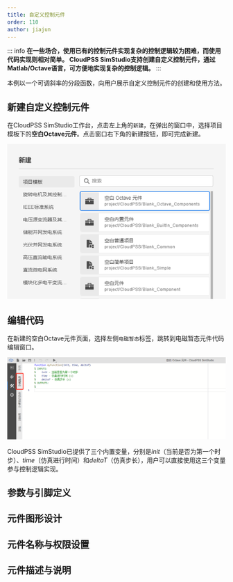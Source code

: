 ```yaml
---
title: 自定义控制元件
order: 110
author: jiajun
---
```


::: info
**在一些场合，使用已有的控制元件实现复杂的控制逻辑较为困难，而使用代码实现则相对简单。
CloudPSS SimStudio支持创建自定义控制元件，通过Matlab/Octave语言，可方便地实现复杂的控制逻辑。**
:::

本例以一个可调斜率的分段函数，向用户展示自定义控制元件的创建和使用方法。

## 新建自定义控制元件  

在CloudPSS SimStudio工作台，点击左上角的`新建`，在弹出的窗口中，选择项目模板下的**空白Octave元件**。点击窗口右下角的新建按钮，即可完成新建。

![新建自定义控制元件](./1.png "新建自定义控制元件")

## 编辑代码

在新建的空白Octave元件页面，选择左侧`电磁暂态`标签，跳转到电磁暂态元件代码编辑窗口。

![编辑电磁暂态自定义控制元件](./2.png "编辑电磁暂态自定义控制元件")

CloudPSS SimStudio已提供了三个内置变量，分别是*init*（当前是否为第一个时步）、*time*（仿真进行时间）和*deltaT*（仿真步长），用户可以直接使用这三个变量参与控制逻辑实现。



## 参数与引脚定义

## 元件图形设计

## 元件名称与权限设置

## 元件描述与说明

